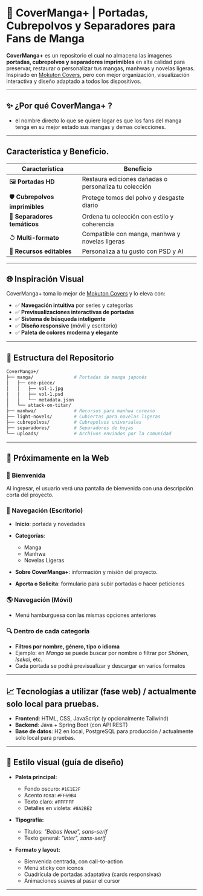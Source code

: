 # 🎴 CoverManga+ | Portadas, Cubrepolvos y Separadores para Fans de Manga

**CoverManga+** es un repositorio el cual no almacena las imagenes 
**portadas, cubrepolvos y separadores imprimibles** en alta calidad para preservar, restaurar o personalizar tus mangas, manhwas y novelas ligeras. Inspirado en [Mokuton Covers](https://mokuton.com/covers/index.php), pero con mejor organización, visualización interactiva y diseño adaptado a todos los dispositivos.

---

## ✨ ¿Por qué CoverManga+ ?
- el nombre directo lo que se quiere logar 
es que los fans del manga tenga en su mejor estado sus mangas y demas colecciones.

---
## Característica y Beneficio.
| Característica                  | Beneficio                                             |
| ------------------------------- | ----------------------------------------------------- |
| 🖼️ **Portadas HD**             | Restaura ediciones dañadas o personaliza tu colección |
| 🛡️ **Cubrepolvos imprimibles** | Protege tomos del polvo y desgaste diario             |
| 📏 **Separadores temáticos**    | Ordena tu colección con estilo y coherencia           |
| ↺ **Multi-formato**             | Compatible con manga, manhwa y novelas ligeras        |
| 🎨 **Recursos editables**       | Personaliza a tu gusto con PSD y AI                   |

---

## 🌐 Inspiración Visual

CoverManga+ toma lo mejor de [Mokuton Covers](https://mokuton.com/covers/index.php) y lo eleva con:

* ✅ **Navegación intuitiva** por series y categorías
* ✅ **Previsualizaciones interactivas de portadas**
* ✅ **Sistema de búsqueda inteligente**
* ✅ **Diseño responsive** (móvil y escritorio)
* ✅ **Paleta de colores moderna y elegante**

---

## 📂 Estructura del Repositorio

```bash
CoverManga+/
├── manga/               # Portadas de manga japonés
│   ├── one-piece/
│   │   ├── vol-1.jpg
│   │   ├── vol-1.psd
│   │   └── metadata.json
│   └── attack-on-titan/
├── manhwa/              # Recursos para manhwa coreano
├── light-novels/        # Cubiertas para novelas ligeras
├── cubrepolvos/         # Cubrepolvos universales
├── separadores/         # Separadores de hojas
└── uploads/             # Archivos enviados por la comunidad
```

---

## 🎡 Próximamente en la Web

### 📢 Bienvenida

Al ingresar, el usuario verá una pantalla de bienvenida con una descripción corta del proyecto.

### 🔻 Navegación (Escritorio)

* **Inicio**: portada y novedades
* **Categorías**:
  * Manga
  * Manhwa
  * Novelas Ligeras
* **Sobre CoverManga+**: información y misión del proyecto.
  
* **Aporta o Solicita**: formulario para subir portadas o hacer peticiones

### 🌎 Navegación (Móvil)

* Menú hamburguesa con las mismas opciones anteriores

### 🔍 Dentro de cada categoría

* **Filtros por nombre, género, tipo o idioma**
* Ejemplo: en *Manga* se puede buscar por nombre o filtrar por *Shōnen*, *Isekai*, etc.
* Cada portada se podrá previsualizar y descargar en varios formatos

---

## 📈 Tecnologías a utilizar (fase web) / actualmente solo local para pruebas.

* **Frontend**: HTML, CSS, JavaScript (y opcionalmente Tailwind)
* **Backend**: Java + Spring Boot (con API REST)
* **Base de datos**: H2 en local, PostgreSQL para producción / actualmente solo local para pruebas.

---

## 🌈 Estilo visual (guía de diseño)

* **Paleta principal:**

  * Fondo oscuro: `#1E1E2F`
  * Acento rosa: `#FF69B4`
  * Texto claro: `#FFFFFF`
  * Detalles en violeta: `#8A2BE2`

* **Tipografía:**

  * Títulos: *"Bebas Neue", sans-serif*
  * Texto general: *"Inter", sans-serif*

* **Formato y layout:**

  * Bienvenida centrada, con call-to-action
  * Menú sticky con iconos
  * Cuadrícula de portadas adaptativa (cards responsivas)
  * Animaciones suaves al pasar el cursor

---
